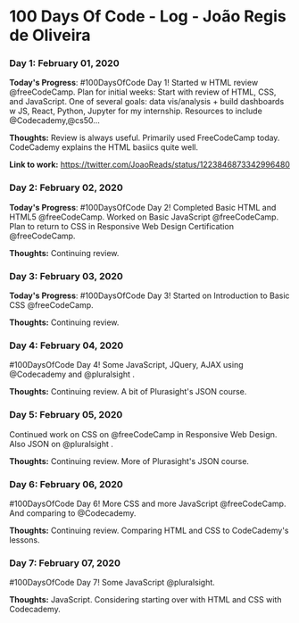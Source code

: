 # 100 Days Of Code - Log - João Regis de Oliveira

### Day 1: February 01, 2020

**Today's Progress**: 
#100DaysOfCode Day 1!
Started w HTML review @freeCodeCamp.
Plan for initial weeks: Start with review of HTML, CSS, and JavaScript. 
One of several goals: data vis/analysis + build dashboards w JS, React, Python, Jupyter for my internship.
Resources to include @Codecademy,@cs50...

**Thoughts:** Review is always useful. Primarily used FreeCodeCamp today. CodeCademy explains the HTML basiics quite well.

**Link to work:** https://twitter.com/JoaoReads/status/1223846873342996480

### Day 2: February 02, 2020

**Today's Progress**:
#100DaysOfCode Day 2!
Completed Basic HTML and HTML5 @freeCodeCamp.
Worked on Basic JavaScript @freeCodeCamp.
Plan to return to CSS in Responsive Web Design Certification @freeCodeCamp.

**Thoughts:** Continuing review.

### Day 3: February 03, 2020

**Today's Progress**:
#100DaysOfCode Day 3!
Started on Introduction to Basic CSS @freeCodeCamp.

**Thoughts:** Continuing review.

### Day 4: February 04, 2020
#100DaysOfCode Day 4!
Some JavaScript, JQuery, AJAX using @Codecademy and @pluralsight .

**Thoughts:** Continuing review. A bit of Plurasight's JSON course.



### Day 5: February 05, 2020
Continued work on CSS on @freeCodeCamp in Responsive Web Design. Also JSON on @pluralsight .

**Thoughts:** Continuing review. More of Plurasight's JSON course.


### Day 6: February 06, 2020
#100DaysOfCode Day 6!
More CSS and more JavaScript @freeCodeCamp. And comparing to @Codecademy.

**Thoughts:** Continuing review. Comparing HTML and CSS to CodeCademy's lessons.

### Day 7: February 07, 2020
#100DaysOfCode Day 7!
Some JavaScript @pluralsight.

**Thoughts:** JavaScript. Considering starting over with HTML and CSS with Codecademy.

